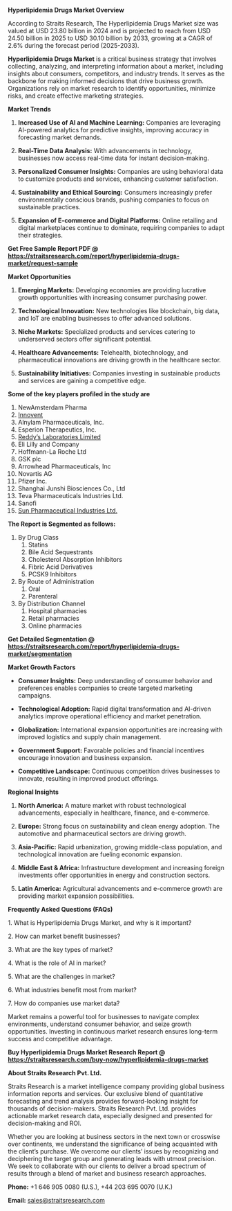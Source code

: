 <p><strong>Hyperlipidemia Drugs Market Overview</strong></p>
<p>According to Straits Research, The Hyperlipidemia Drugs Market size was valued at USD 23.80 billion in 2024 and is projected to reach from USD 24.50 billion in 2025 to USD 30.10 billion by 2033, growing at a CAGR of 2.6% during the forecast period (2025-2033).</p>
<p><strong>Hyperlipidemia Drugs Market</strong> is a critical business strategy that involves collecting, analyzing, and interpreting information about a market, including insights about consumers, competitors, and industry trends. It serves as the backbone for making informed decisions that drive business growth. Organizations rely on market research to identify opportunities, minimize risks, and create effective marketing strategies.</p>
<p><strong>Market Trends</strong></p>
<ol>
<li>
<p><strong>Increased Use of AI and Machine Learning:</strong> Companies are leveraging AI-powered analytics for predictive insights, improving accuracy in forecasting market demands.</p>
</li>
<li>
<p><strong>Real-Time Data Analysis:</strong> With advancements in technology, businesses now access real-time data for instant decision-making.</p>
</li>
<li>
<p><strong>Personalized Consumer Insights:</strong> Companies are using behavioral data to customize products and services, enhancing customer satisfaction.</p>
</li>
<li>
<p><strong>Sustainability and Ethical Sourcing:</strong> Consumers increasingly prefer environmentally conscious brands, pushing companies to focus on sustainable practices.</p>
</li>
<li>
<p><strong>Expansion of E-commerce and Digital Platforms:</strong> Online retailing and digital marketplaces continue to dominate, requiring companies to adapt their strategies.</p>
</li>
</ol>
<p><strong>Get Free Sample Report PDF @ <a href=https://straitsresearch.com/report/hyperlipidemia-drugs-market/request-sample>https://straitsresearch.com/report/hyperlipidemia-drugs-market/request-sample</a></strong></p>
<p><strong>Market Opportunities</strong></p>
<ol>
<li>
<p><strong>Emerging Markets:</strong> Developing economies are providing lucrative growth opportunities with increasing consumer purchasing power.</p>
</li>
<li>
<p><strong>Technological Innovation:</strong> New technologies like blockchain, big data, and IoT are enabling businesses to offer advanced solutions.</p>
</li>
<li>
<p><strong>Niche Markets:</strong> Specialized products and services catering to underserved sectors offer significant potential.</p>
</li>
<li>
<p><strong>Healthcare Advancements:</strong> Telehealth, biotechnology, and pharmaceutical innovations are driving growth in the healthcare sector.</p>
</li>
<li>
<p><strong>Sustainability Initiatives:</strong> Companies investing in sustainable products and services are gaining a competitive edge.</p>
</li>
</ol>
<div>
<div><strong>Some of the key players profiled in the study are</strong></div>
</div>
<p><ol>
<li>NewAmsterdam Pharma</li>
<li><a href=""https://www.innoventbio.com/"" target=""_blank"" rel=""noopener"">Innovent</a></li>
<li>Alnylam Pharmaceuticals, Inc.</li>
<li>Esperion Therapeutics, Inc.&nbsp;</li>
<li><a href=""https://www.drreddys.com/"" target=""_blank"" rel=""noopener"">Reddy&rsquo;s Laboratories Limited</a></li>
<li>Eli Lilly and Company</li>
<li>Hoffmann-La Roche Ltd</li>
<li>GSK plc</li>
<li>Arrowhead Pharmaceuticals, Inc</li>
<li>Novartis AG</li>
<li>Pfizer Inc.</li>
<li>Shanghai Junshi Biosciences Co., Ltd</li>
<li>Teva Pharmaceuticals Industries Ltd.</li>
<li>Sanofi</li>
<li><a href=""https://sunpharma.com/"" target=""_blank"" rel=""noopener"">Sun Pharmaceutical Industries Ltd.</a></li>
</ol></p>
<p><strong>The Report is Segmented as follows:</strong></p>
<p><ol>
<li>By Drug Class
<ol>
<li>Statins</li>
<li>Bile Acid Sequestrants</li>
<li>Cholesterol Absorption Inhibitors</li>
<li>Fibric Acid Derivatives</li>
<li>PCSK9 Inhibitors</li>
</ol>
</li>
<li>By Route of Administration
<ol>
<li>Oral</li>
<li>Parenteral</li>
</ol>
</li>
<li>By Distribution Channel
<ol>
<li>Hospital pharmacies</li>
<li>Retail pharmacies</li>
<li>Online pharmacies</li>
</ol>
</li>
</ol></p>
<p><strong>Get Detailed Segmentation @ <a href=https://straitsresearch.com/report/hyperlipidemia-drugs-market/segmentation>https://straitsresearch.com/report/hyperlipidemia-drugs-market/segmentation</a></strong></p>
<p><strong>Market Growth Factors</strong></p>
<ul>
<li>
<p><strong>Consumer Insights:</strong> Deep understanding of consumer behavior and preferences enables companies to create targeted marketing campaigns.</p>
</li>
<li>
<p><strong>Technological Adoption:</strong> Rapid digital transformation and AI-driven analytics improve operational efficiency and market penetration.</p>
</li>
<li>
<p><strong>Globalization:</strong> International expansion opportunities are increasing with improved logistics and supply chain management.</p>
</li>
<li>
<p><strong>Government Support:</strong> Favorable policies and financial incentives encourage innovation and business expansion.</p>
</li>
<li>
<p><strong>Competitive Landscape:</strong> Continuous competition drives businesses to innovate, resulting in improved product offerings.</p>
</li>
</ul>
<p><strong>Regional Insights</strong></p>
<ol>
<li>
<p><strong>North America:</strong> A mature market with robust technological advancements, especially in healthcare, finance, and e-commerce.</p>
</li>
<li>
<p><strong>Europe:</strong> Strong focus on sustainability and clean energy adoption. The automotive and pharmaceutical sectors are driving growth.</p>
</li>
<li>
<p><strong>Asia-Pacific:</strong> Rapid urbanization, growing middle-class population, and technological innovation are fueling economic expansion.</p>
</li>
<li>
<p><strong>Middle East &amp; Africa:</strong> Infrastructure development and increasing foreign investments offer opportunities in energy and construction sectors.</p>
</li>
<li>
<p><strong>Latin America:</strong> Agricultural advancements and e-commerce growth are providing market expansion possibilities.</p>
</li>
</ol>
<p><strong>Frequently Asked Questions (FAQs)</strong></p>
<p>1. What is Hyperlipidemia Drugs Market, and why is it important?</p>
<p>2. How can market benefit businesses?</p>
<p>3. What are the key types of market?</p>
<p>4. What is the role of AI in market?</p>
<p>5. What are the challenges in market?</p>
<p>6. What industries benefit most from market?</p>
<p>7. How do companies use market data?</p>
<p>Market remains a powerful tool for businesses to navigate complex environments, understand consumer behavior, and seize growth opportunities. Investing in continuous market research ensures long-term success and competitive advantage.</p>
<p><strong>Buy Hyperlipidemia Drugs Market Research Report @ <a href=https://straitsresearch.com/buy-now/hyperlipidemia-drugs-market>https://straitsresearch.com/buy-now/hyperlipidemia-drugs-market</a></strong></p>
<p><strong>About Straits Research Pvt. Ltd.</strong></p>
<p>Straits Research is a market intelligence company providing global business information reports and services. Our exclusive blend of quantitative forecasting and trend analysis provides forward-looking insight for thousands of decision-makers. Straits Research Pvt. Ltd. provides actionable market research data, especially designed and presented for decision-making and ROI.</p>
<p>Whether you are looking at business sectors in the next town or crosswise over continents, we understand the significance of being acquainted with the client&rsquo;s purchase. We overcome our clients&rsquo; issues by recognizing and deciphering the target group and generating leads with utmost precision. We seek to collaborate with our clients to deliver a broad spectrum of results through a blend of market and business research approaches.</p>
<p><strong>Phone:</strong> +1 646 905 0080 (U.S.), +44 203 695 0070 (U.K.)</p>
<p><strong>Email:</strong> <u><a href=mailto:sales@straitsresearch.com>sales@straitsresearch.com</a></u></p>
